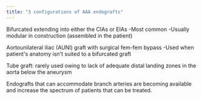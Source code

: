 ```yaml
---
title: "3 configurations of AAA endografts"
---
```

Bifurcated extending into either the CIAs or EIAs
-Most common
-Usually modular in construction (assembled in the patient)

Aortounilateral iliac (AUNI) graft with surgical fem-fem bypass
-Used when patient's anatomy isn't suited to a bifurcated graft

Tube graft: rarely used owing to lack of adequate distal landing zones in the aorta below the aneurysm

Endografts that can accommodate branch arteries are becoming available and increase the spectrum of patients that can be treated.

